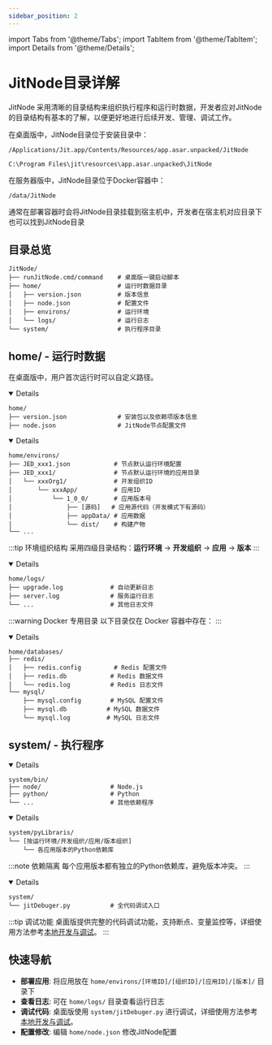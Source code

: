 ```yaml
---
sidebar_position: 2
---
```


import Tabs from '@theme/Tabs';
import TabItem from '@theme/TabItem';
import Details from '@theme/Details';

# JitNode目录详解

JitNode 采用清晰的目录结构来组织执行程序和运行时数据，开发者应对JitNode的目录结构有基本的了解，以便更好地进行后续开发、管理、调试工作。

在桌面版中，JitNode目录位于安装目录中：
```shell title="MacOS中的路径"
/Applications/Jit.app/Contents/Resources/app.asar.unpacked/JitNode
```

```shell title="Windows中的路径"
C:\Program Files\jit\resources\app.asar.unpacked\JitNode
```

在服务器版中，JitNode目录位于Docker容器中：

```shell title="Docker容器中的路径"
/data/JitNode
```
通常在部署容器时会将JitNode目录挂载到宿主机中，开发者在宿主机对应目录下也可以找到JitNode目录

## 目录总览

<Tabs>
  <TabItem value="overview" label="总览" default>

```
JitNode/
├── runJitNode.cmd/command    # 桌面版一键启动脚本
├── home/                     # 运行时数据目录
│   ├── version.json          # 版本信息
│   ├── node.json             # 配置文件
│   ├── environs/             # 运行环境
│   └── logs/                 # 运行日志
└── system/                   # 执行程序目录
```
  </TabItem>
  
  <TabItem value="home" label="home/ 目录">

## home/ - 运行时数据
在桌面版中，用户首次运行时可以自定义路径。
<Details summary="📋 ./ - 配置文件" open>

```
home/
├── version.json              # 安装包以及依赖项版本信息
├── node.json                 # JitNode节点配置文件
```

</Details>

<Details summary="🌍 environs/ - 运行环境" open>

```
home/environs/
├── JED_xxx1.json            # 节点默认运行环境配置
├── JED_xxx1/                # 节点默认运行环境的应用目录
│   └── xxxOrg1/             # 开发组织ID
│       └── xxxApp/          # 应用ID
│           └── 1_0_0/       # 应用版本号
│               ├── [源码]   # 应用源代码（开发模式下有源码）
│               ├── appData/ # 应用数据
│               └── dist/    # 构建产物
└── ...
```

:::tip 环境组织结构
采用四级目录结构：**运行环境** → **开发组织** → **应用** → **版本**
:::

</Details>

<Details summary="📝 logs/ - 运行日志" open>

```
home/logs/
├── upgrade.log             # 自动更新日志
├── server.log              # 服务运行日志
└── ...                     # 其他日志文件
```

</Details>

:::warning Docker 专用目录
以下目录仅在 Docker 容器中存在：
:::

<Details summary="🗄️ databases/ - 内置数据库的文件" open>

```
home/databases/
├── redis/
│   ├── redis.config         # Redis 配置文件
│   ├── redis.db            # Redis 数据文件
│   └── redis.log           # Redis 日志文件
└── mysql/
    ├── mysql.config        # MySQL 配置文件
    ├── mysql.db           # MySQL 数据文件
    └── mysql.log          # MySQL 日志文件
```

</Details>

  </TabItem>
  
  <TabItem value="system" label="system/ 目录">

## system/ - 执行程序

<Details summary="🔧 bin/ - 第三方程序" open>

```
system/bin/
├── node/                   # Node.js
├── python/                 # Python
└── ...                     # 其他依赖程序
```

</Details>

<Details summary="📚 pyLibraris/ - 各应用的Python依赖库" open>

```
system/pyLibraris/
└── [按运行环境/开发组织/应用/版本组织]
    └── 各应用版本的Python依赖库
```

:::note 依赖隔离
每个应用版本都有独立的Python依赖库，避免版本冲突。
:::

</Details>

<Details summary="🐛 调试工具 (仅桌面版)" open>

```
system/
└── jitDebuger.py           # 全代码调试入口
```

:::tip 调试功能
桌面版提供完整的代码调试功能，支持断点、变量监控等，详细使用方法参考[本地开发与调试](../04进阶指南/01本地开发与调试)。
:::

</Details>

  </TabItem>
</Tabs>

## 快速导航

- **部署应用**: 将应用放在 `home/environs/[环境ID]/[组织ID]/[应用ID]/[版本]/` 目录下
- **查看日志**: 可在 `home/logs/` 目录查看运行日志
- **调试代码**: 桌面版使用 `system/jitDebuger.py` 进行调试，详细使用方法参考[本地开发与调试](../04进阶指南/01本地开发与调试)。
- **配置修改**: 编辑 `home/node.json` 修改JitNode配置





